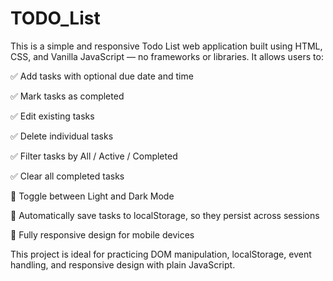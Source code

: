 # TODO_List
This is a simple and responsive Todo List web application built using HTML, CSS, and Vanilla JavaScript — no frameworks or libraries. It allows users to:

✅ Add tasks with optional due date and time

✅ Mark tasks as completed

✅ Edit existing tasks

✅ Delete individual tasks

✅ Filter tasks by All / Active / Completed

✅ Clear all completed tasks

🌙 Toggle between Light and Dark Mode

💾 Automatically save tasks to localStorage, so they persist across sessions

📱 Fully responsive design for mobile devices

This project is ideal for practicing DOM manipulation, localStorage, event handling, and responsive design with plain JavaScript.

